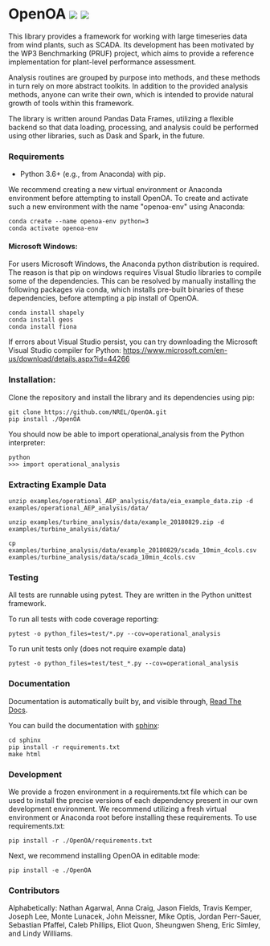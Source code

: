 OpenOA ![](https://github.com/NREL/OpenOA/workflows/Tests/badge.svg?branch=master) ![](https://readthedocs.org/projects/openoa/badge/?version=latest)
======

This library provides a framework for working with large timeseries data from wind plants, such as SCADA.
Its development has been motivated by the WP3 Benchmarking (PRUF) project,
which aims to provide a reference implementation for plant-level performance assessment.

Analysis routines are grouped by purpose into methods,
and these methods in turn rely on more abstract toolkits.
In addition to the provided analysis methods,
anyone can write their own, which is intended to provide natural
growth of tools within this framework.

The library is written around Pandas Data Frames, utilizing a flexible backend
so that data loading, processing, and analysis could be performed using other libraries,
such as Dask and Spark, in the future.

### Requirements

  * Python 3.6+ (e.g., from Anaconda) with pip.

We recommend creating a new virtual environment or Anaconda environment before attempting to install
OpenOA. To create and activate such a new environment with the name "openoa-env" using Anaconda:

```
conda create --name openoa-env python=3
conda activate openoa-env
```

#### Microsoft Windows:

For users Microsoft Windows, the Anaconda python distribution is required. The reason is that pip on windows requires
Visual Studio libraries to compile some of the dependencies. This can be resolved by manually installing the following
packages via conda, which installs pre-built binaries of these dependencies, before attempting a pip install of OpenOA.

```
conda install shapely
conda install geos
conda install fiona
```

If errors about Visual Studio persist, you can try downloading the Microsoft Visual Studio compiler for Python: https://www.microsoft.com/en-us/download/details.aspx?id=44266


### Installation:

Clone the repository and install the library and its dependencies using pip:

```
git clone https://github.com/NREL/OpenOA.git
pip install ./OpenOA
```

You should now be able to import operational_analysis from the Python interpreter:

```
python
>>> import operational_analysis
```

### Extracting Example Data

```
unzip examples/operational_AEP_analysis/data/eia_example_data.zip -d examples/operational_AEP_analysis/data/

unzip examples/turbine_analysis/data/example_20180829.zip -d examples/turbine_analysis/data/

cp examples/turbine_analysis/data/example_20180829/scada_10min_4cols.csv examples/turbine_analysis/data/scada_10min_4cols.csv
```

### Testing

All tests are runnable using pytest. They are written in the Python unittest framework.

To run all tests with code coverage reporting:

```
pytest -o python_files=test/*.py --cov=operational_analysis
```

To run unit tests only (does not require example data)

```
pytest -o python_files=test/test_*.py --cov=operational_analysis
```



### Documentation

Documentation is automatically built by, and visible through, [Read The Docs](http://openoa.readthedocs.io/).

You can build the documentation with [sphinx](http://www.sphinx-doc.org/en/stable/):

```
cd sphinx
pip install -r requirements.txt
make html
```


### Development

We provide a frozen environment in a requirements.txt file which can be used to install the precise versions
of each dependency present in our own development environment. We recommend utilizing a fresh virtual environment or
Anaconda root before installing these requirements. To use requirements.txt:

```
pip install -r ./OpenOA/requirements.txt
```

Next, we recommend installing OpenOA in editable mode:

```
pip install -e ./OpenOA
```


### Contributors

Alphabetically:
Nathan Agarwal,
Anna Craig,
Jason Fields,
Travis Kemper,
Joseph Lee,
Monte Lunacek,
John Meissner,
Mike Optis,
Jordan Perr-Sauer,
Sebastian Pfaffel,
Caleb Phillips,
Eliot Quon,
Sheungwen Sheng,
Eric Simley, and
Lindy Williams.
